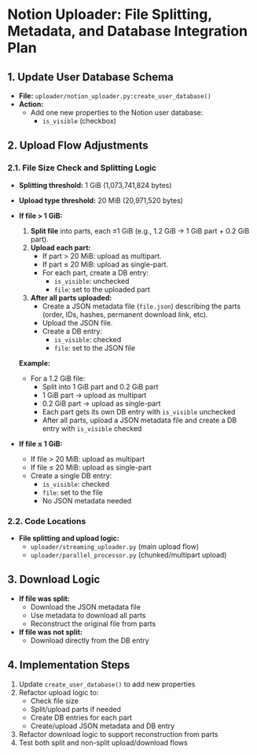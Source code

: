 # Notion Uploader: File Splitting, Metadata, and Database Integration Plan

## 1. Update User Database Schema
- **File:** `uploader/notion_uploader.py:create_user_database()`
- **Action:**
  - Add one new properties to the Notion user database:
    - `is_visible` (checkbox)

## 2. Upload Flow Adjustments


### 2.1. File Size Check and Splitting Logic
- **Splitting threshold:** 1 GiB (1,073,741,824 bytes)
- **Upload type threshold:** 20 MiB (20,971,520 bytes)

- **If file > 1 GiB:**
  1. **Split file** into parts, each ≤1 GiB (e.g., 1.2 GiB → 1 GiB part + 0.2 GiB part).
  2. **Upload each part:**
     - If part > 20 MiB: upload as multipart.
     - If part ≤ 20 MiB: upload as single-part.
     - For each part, create a DB entry:
       - `is_visible`: unchecked
       - `file`: set to the uploaded part
  3. **After all parts uploaded:**
     - Create a JSON metadata file (`file.json`) describing the parts (order, IDs, hashes, permanent download link, etc).
     - Upload the JSON file.
     - Create a DB entry:
       - `is_visible`: checked
       - `file`: set to the JSON file

  **Example:**
  - For a 1.2 GiB file:
    - Split into 1 GiB part and 0.2 GiB part
    - 1 GiB part → upload as multipart
    - 0.2 GiB part → upload as single-part
    - Each part gets its own DB entry with `is_visible` unchecked
    - After all parts, upload a JSON metadata file and create a DB entry with `is_visible` checked

- **If file ≤ 1 GiB:**
  - If file > 20 MiB: upload as multipart
  - If file ≤ 20 MiB: upload as single-part
  - Create a single DB entry:
    - `is_visible`: checked
    - `file`: set to the file
    - No JSON metadata needed

### 2.2. Code Locations
- **File splitting and upload logic:**
  - `uploader/streaming_uploader.py` (main upload flow)
  - `uploader/parallel_processor.py` (chunked/multipart upload)

## 3. Download Logic
- **If file was split:**
  - Download the JSON metadata file
  - Use metadata to download all parts
  - Reconstruct the original file from parts
- **If file was not split:**
  - Download directly from the DB entry

## 4. Implementation Steps
1. Update `create_user_database()` to add new properties
2. Refactor upload logic to:
   - Check file size
   - Split/upload parts if needed
   - Create DB entries for each part
   - Create/upload JSON metadata and DB entry
3. Refactor download logic to support reconstruction from parts
4. Test both split and non-split upload/download flows
